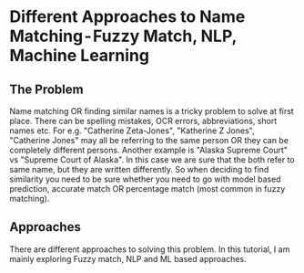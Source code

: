 # Different Approaches to Name Matching - Fuzzy Match, NLP, Machine Learning

## The Problem

Name matching OR finding similar names is a tricky problem to solve at first place. There can be spelling mistakes, OCR errors, abbreviations, short names etc. For e.g. "Catherine Zeta-Jones", "Katherine Z Jones", "Catherine Jones" may all be referring to the same person OR they can be completely different persons. Another example is "Alaska Supreme Court" vs "Supreme Court of Alaska". In this case we are sure that the both refer to same name, but they are written differently. So when deciding to find similarity you need to be sure whether you need to go with model based prediction, accurate match OR percentage match (most common in fuzzy matching).

## Approaches

There are different approaches to solving this problem. In this tutorial, I am mainly exploring Fuzzy match, NLP and ML based approaches.
